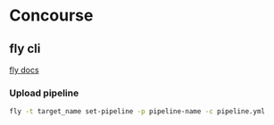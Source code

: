 # Concourse

## fly cli

[fly docs](https://concourse-ci.org/fly.html)

### Upload pipeline

```bash
fly -t target_name set-pipeline -p pipeline-name -c pipeline.yml
```